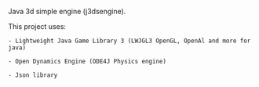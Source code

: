 Java 3d simple engine (j3dsengine).

This project uses:

    - Lightweight Java Game Library 3 (LWJGL3 OpenGL, OpenAl and more for java)
    
    - Open Dynamics Engine (ODE4J Physics engine)
    
    - Json library
    
